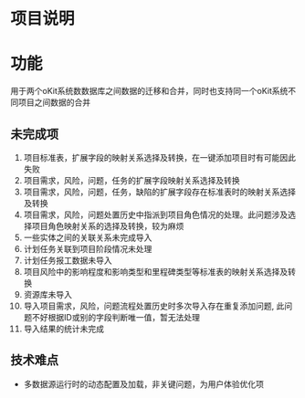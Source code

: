 #  项目说明

功能
==========================
用于两个oKit系统数数据库之间数据的迁移和合并，同时也支持同一个oKit系统不同项目之间数据的合并

未完成项
----------------------------
1. 项目标准表，扩展字段的映射关系选择及转换，在一键添加项目时有可能因此失败
2. 项目需求，风险，问题，任务的扩展字段映射关系选择及转换
3. 项目需求，风险，问题，任务，缺陷的扩展字段存在标准表时的映射关系选择及转换
4. 项目需求，风险，问题处置历史中指派到项目角色情况的处理。此问题涉及选择项目角色映射关系的选择及转换，较为麻烦
5. 一些实体之间的关联关系未完成导入
6. 计划任务关联到项目阶段情况未处理
7. 计划任务报工数据未导入
8. 项目风险中的影响程度和影响类型和里程碑类型等标准表的映射关系选择及转换
9. 资源库未导入
10. 导入项目需求，风险，问题流程处置历史时多次导入存在重复添加问题, 此问题不好根据ID或别的字段判断唯一值，暂无法处理
11. 导入结果的统计未完成

技术难点
-------
* 多数据源运行时的动态配置及加载，非关键问题，为用户体验优化项
